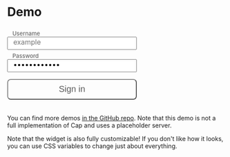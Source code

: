 # Demo

<style>
.login-form {
  width: 300px;
  border: 1px solid var(--vp-c-divider);
  display: flex;
  flex-direction: column;
  border-radius: 8px;
  margin-top: 1em;
}

.login-form .input {
  display: flex;
  flex-direction: column;
  cursor: text;
  transition: box-shadow .2s;
}

.login-form .input:has(input:focus) {
  box-shadow: 0 0 0 .25rem rgba(38, 181, 250, .25);
}

.login-form label {
  font-weight: 500;
  opacity: .65;
  padding-left: .75rem;
  padding-top: .375rem;
  font-size: 13px;
}

.login-form input {
  font-size: 16px;
  padding: .375rem .75rem;
  padding-top: 0px;
  font-family: inherit;
}

.signin-button {
  font-size: 1.25rem;
  width: 300px;
  background-color: var(--vp-c-brand-1);
  height: 48px;
  color: #1B1B1F;
  border-radius: 8px;
  font-weight: 500;
  transition: filter .2s;
  margin-bottom: 1em;
}

.signin-button:hover {
  filter: brightness(90%)
}

.signin-button:active {
  filter: brightness(80%)
}

.signin-button:not(.active) {
  opacity: .7;
  pointer-events: none;
  filter: grayscale(1);
}
</style>

<div class="login-form">
  <div class="input" style="border-top-left-radius:8px;border-top-right-radius:8px;border-bottom:1px solid var(--vp-c-divider);">
    <label for="username">Username</label>
    <input id="username" placeholder="example" autocomplete="off" />
  </div>

  <div class="input" style="border-bottom-left-radius:8px;border-bottom-right-radius:8px;">
    <label for="password">Password</label>
    <input type="password" id="pass" autocomplete="off" readonly="" value="Password123!" />
  </div>
</div>

<div style="margin-bottom: 1rem;--cap-widget-width:300px;">
  <Demo />
</div>

<button class="signin-button" onclick="alert('Success!')">Sign in</button>

You can find more demos [in the GitHub repo](https://github.com/tiagozip/cap/tree/main/demo). Note that this demo is not a full implementation of Cap and uses a placeholder server.

Note that the widget is also fully customizable! If you don't like how it looks, you can use CSS variables to change just about everything.
